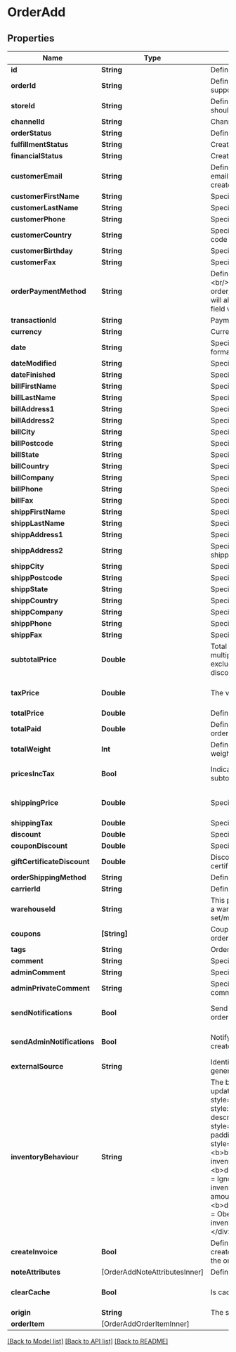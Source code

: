 # OrderAdd

## Properties
Name | Type | Description | Notes
------------ | ------------- | ------------- | -------------
**id** | **String** | Defines order&#39;s id | [optional] 
**orderId** | **String** | Defines the order id if it is supported by the cart | [optional] 
**storeId** | **String** | Defines store id where the order should be assigned | [optional] 
**channelId** | **String** | Channel ID | [optional] 
**orderStatus** | **String** | Defines order status. | 
**fulfillmentStatus** | **String** | Create order with fulfillment status | [optional] 
**financialStatus** | **String** | Create order with financial status | [optional] 
**customerEmail** | **String** | Defines the customer specified by email for whom order has to be created | 
**customerFirstName** | **String** | Specifies customer&#39;s first name | [optional] 
**customerLastName** | **String** | Specifies customer’s last name | [optional] 
**customerPhone** | **String** | Specifies customer’s phone | [optional] 
**customerCountry** | **String** | Specifies customer&#39;s address ISO code or name of country | [optional] 
**customerBirthday** | **String** | Specifies customer’s birthday | [optional] 
**customerFax** | **String** | Specifies customer’s fax | [optional] 
**orderPaymentMethod** | **String** | Defines order payment method.&lt;br/&gt;Setting order_payment_method on Shopify will also change financial_status field value to &#39;paid&#39; | [optional] 
**transactionId** | **String** | Payment transaction id | [optional] 
**currency** | **String** | Currency code of order | [optional] 
**date** | **String** | Specifies an order creation date in format Y-m-d H:i:s | [optional] 
**dateModified** | **String** | Specifies order&#39;s  modification date | [optional] 
**dateFinished** | **String** | Specifies order&#39;s  finished date | [optional] 
**billFirstName** | **String** | Specifies billing first name | 
**billLastName** | **String** | Specifies billing last name | 
**billAddress1** | **String** | Specifies first billing address | 
**billAddress2** | **String** | Specifies second billing address | [optional] 
**billCity** | **String** | Specifies billing city | 
**billPostcode** | **String** | Specifies billing postcode | 
**billState** | **String** | Specifies billing state code | 
**billCountry** | **String** | Specifies billing country code | 
**billCompany** | **String** | Specifies billing company | [optional] 
**billPhone** | **String** | Specifies billing phone | [optional] 
**billFax** | **String** | Specifies billing fax | [optional] 
**shippFirstName** | **String** | Specifies shipping first name | [optional] 
**shippLastName** | **String** | Specifies shipping last name | [optional] 
**shippAddress1** | **String** | Specifies first shipping address | [optional] 
**shippAddress2** | **String** | Specifies second address line of a shipping street address | [optional] 
**shippCity** | **String** | Specifies shipping city | [optional] 
**shippPostcode** | **String** | Specifies shipping postcode | [optional] 
**shippState** | **String** | Specifies shipping state code | [optional] 
**shippCountry** | **String** | Specifies shipping country code | [optional] 
**shippCompany** | **String** | Specifies shipping company | [optional] 
**shippPhone** | **String** | Specifies shipping phone | [optional] 
**shippFax** | **String** | Specifies shipping fax | [optional] 
**subtotalPrice** | **Double** | Total price of all ordered products multiplied by their number, excluding tax, shipping price and discounts | [optional] 
**taxPrice** | **Double** | The value of tax cost for order | [optional] [default to 0]
**totalPrice** | **Double** | Defines order&#39;s total price | [optional] 
**totalPaid** | **Double** | Defines total paid amount for the order | [optional] 
**totalWeight** | **Int** | Defines the sum of all line item weights in grams for the order | [optional] 
**pricesIncTax** | **Bool** | Indicates whether prices and subtotal includes tax. | [optional] [default to false]
**shippingPrice** | **Double** | Specifies order&#39;s shipping price | [optional] [default to 0]
**shippingTax** | **Double** | Specifies order&#39;s shipping price tax | [optional] 
**discount** | **Double** | Specifies order&#39;s discount | [optional] 
**couponDiscount** | **Double** | Specifies order&#39;s coupon discount | [optional] 
**giftCertificateDiscount** | **Double** | Discounts for order with gift certificates | [optional] 
**orderShippingMethod** | **String** | Defines order shipping method | [optional] 
**carrierId** | **String** | Defines tracking carrier id | [optional] 
**warehouseId** | **String** | This parameter is used for selecting a warehouse where you need to set/modify a product quantity. | [optional] 
**coupons** | **[String]** | Coupons that will be applied to order | [optional] 
**tags** | **String** | Order tags | [optional] 
**comment** | **String** | Specifies order comment | [optional] 
**adminComment** | **String** | Specifies admin&#39;s order comment | [optional] 
**adminPrivateComment** | **String** | Specifies private admin&#39;s order comment | [optional] 
**sendNotifications** | **Bool** | Send notifications to customer after order was created | [optional] [default to false]
**sendAdminNotifications** | **Bool** | Notify admin when new order was created. | [optional] [default to false]
**externalSource** | **String** | Identifying the system used to generate the order | [optional] 
**inventoryBehaviour** | **String** | The behaviour to use when updating inventory.&lt;hr&gt;&lt;div style&#x3D;\&quot;font-style:normal\&quot;&gt;Values description:&lt;div style&#x3D;\&quot;margin-left: 2%; padding-top: 2%\&quot;&gt;&lt;div style&#x3D;\&quot;font-size:85%\&quot;&gt;&lt;b&gt;bypass&lt;/b&gt; &#x3D; Do not claim inventory &lt;/br&gt;&lt;/br&gt;&lt;b&gt;decrement_ignoring_policy&lt;/b&gt; &#x3D; Ignore the product&#39;s &lt;/br&gt; inventory policy and claim amounts&lt;/br&gt;&lt;/br&gt;&lt;b&gt;decrement_obeying_policy&lt;/b&gt; &#x3D;  Obey the product&#39;s &lt;/br&gt; inventory policy.&lt;/br&gt;&lt;/br&gt;&lt;/div&gt;&lt;/div&gt;&lt;/div&gt; | [optional] [default to "bypass"]
**createInvoice** | **Bool** | Defines whether the invoice is created automatically along with the order | [optional] [default to false]
**noteAttributes** | [OrderAddNoteAttributesInner] | Defines note attributes | [optional] 
**clearCache** | **Bool** | Is cache clear required | [optional] [default to true]
**origin** | **String** | The source of the order | [optional] 
**orderItem** | [OrderAddOrderItemInner] |  | 

[[Back to Model list]](../README.md#documentation-for-models) [[Back to API list]](../README.md#documentation-for-api-endpoints) [[Back to README]](../README.md)


